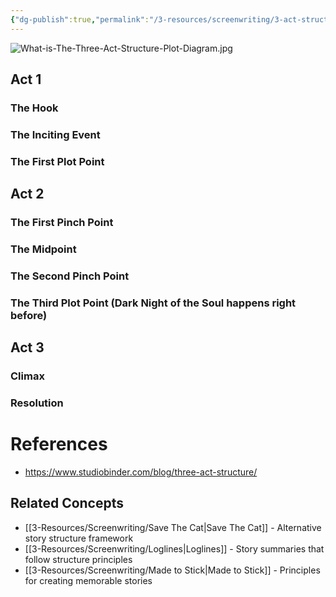 ```yaml
---
{"dg-publish":true,"permalink":"/3-resources/screenwriting/3-act-structure/","tags":["🎭_Screenwriting","☢️_Atomic","🌲_Evergreen"],"updated":"2025-10-19T08:10:41.603-07:00"}
---
```



![What-is-The-Three-Act-Structure-Plot-Diagram.jpg](/img/user/!Meta/attachments/What-is-The-Three-Act-Structure-Plot-Diagram.jpg)

## Act 1
### The Hook
### The Inciting Event
### The First Plot Point
## Act 2
### The First Pinch Point
### The Midpoint
### The Second Pinch Point
### The Third Plot Point (Dark Night of the Soul happens right before)
## Act 3
### Climax
### Resolution

# References
- https://www.studiobinder.com/blog/three-act-structure/

## Related Concepts
- [[3-Resources/Screenwriting/Save The Cat\|Save The Cat]] - Alternative story structure framework
- [[3-Resources/Screenwriting/Loglines\|Loglines]] - Story summaries that follow structure principles
- [[3-Resources/Screenwriting/Made to Stick\|Made to Stick]] - Principles for creating memorable stories
